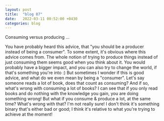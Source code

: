```yaml
---
layout: post
title:  "blog 87"
date:   2022-03-11 00:52:00 +0430
categories: blog
---
```


Consuming versus producing ...

You have probably heard this advice, that "you should be a producer instead of being a consumer". To some extent, it's obvious where this advice comes from. The whole notion of trying to produce things instead of just consuming them seems good when you think about it. You would probably have a bigger impact, and you can also try to change the world, if that's something you're into :) But sometimes I wonder if this is good advice, and what do we even mean by being a "consumer". Let's say someone reads a lot of book, does that count as consuming? And if so, what's wrong with consuming a lot of books? I can see that if you only read books and do nothing with the knowledge you gain, you are doing something wrong! But what if you consume & produce a lot, at the same time? What's wrong with that? I'm not really sure! I don't think it's something binary that's either bad or good; I think it's relative to what you're trying to achieve at the moment!
